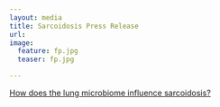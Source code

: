 ```yaml
---
layout: media
title: Sarcoidosis Press Release
url: 
image: 
  feature: fp.jpg
  teaser: fp.jpg

---
```



[How does the lung microbiome influence sarcoidosis?](https://today.uic.edu/how-does-the-lung-microbiome-influence-sarcoidosis)
